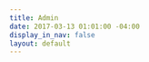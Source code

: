 ```yaml
---
title: Admin
date: 2017-03-13 01:01:00 -04:00
display_in_nav: false
layout: default
---
```


<script>
document.location.href='https://manage.siteleaf.com';
</script>